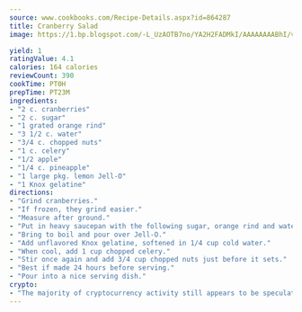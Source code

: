 ```yaml
---
source: www.cookbooks.com/Recipe-Details.aspx?id=864287
title: Cranberry Salad
image: https://1.bp.blogspot.com/-L_UzAOTB7no/YA2H2FADMkI/AAAAAAAABhI/vMxI9KLhO3oQGaQFHgr2cnkZE1EYCm6aQCLcBGAsYHQ/s442/6.png

yield: 1
ratingValue: 4.1
calories: 164 calories
reviewCount: 390
cookTime: PT0H
prepTime: PT23M
ingredients:
- "2 c. cranberries"
- "2 c. sugar"
- "1 grated orange rind"
- "3 1/2 c. water"
- "3/4 c. chopped nuts"
- "1 c. celery"
- "1/2 apple"
- "1/4 c. pineapple"
- "1 large pkg. lemon Jell-O"
- "1 Knox gelatine"
directions:
- "Grind cranberries."
- "If frozen, they grind easier."
- "Measure after ground."
- "Put in heavy saucepan with the following sugar, orange rind and water."
- "Bring to boil and pour over Jell-O."
- "Add unflavored Knox gelatine, softened in 1/4 cup cold water."
- "When cool, add 1 cup chopped celery."
- "Stir once again and add 3/4 cup chopped nuts just before it sets."
- "Best if made 24 hours before serving."
- "Pour into a nice serving dish."
crypto:
- "The majority of cryptocurrency activity still appears to be speculative."
---
```

